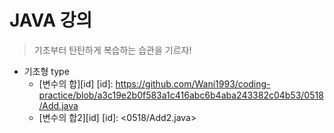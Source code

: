 # JAVA 강의
>기초부터 탄탄하게
>복습하는 습관을 기르자!

* 기초형 type
  - [변수의 합][id] [id]: <https://github.com/Wani1993/coding-practice/blob/a3c19e2b0f583a1c416abc6b4aba243382c04b53/0518/Add.java>
  - [변수의 합2][id] [id]: <0518/Add2.java>





